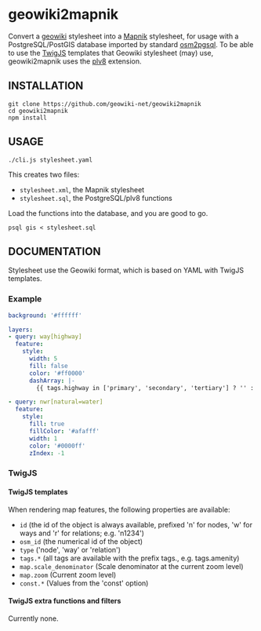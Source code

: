 # geowiki2mapnik
Convert a [geowiki](https://geowiki.net) stylesheet into a [Mapnik](https://mapnik.org) stylesheet, for usage with a PostgreSQL/PostGIS database imported by standard [osm2pgsql](https://osm2pgsql.org). To be able to use the [TwigJS](https://github.com/twigjs/twig.js) templates that Geowiki stylesheet (may) use, geowiki2mapnik uses the [plv8](https://plv8.github.io/) extension.

## INSTALLATION
```
git clone https://github.com/geowiki-net/geowiki2mapnik
cd geowiki2mapnik
npm install
```

## USAGE
```
./cli.js stylesheet.yaml
```

This creates two files:
* `stylesheet.xml`, the Mapnik stylesheet
* `stylesheet.sql`, the PostgreSQL/plv8 functions

Load the functions into the database, and you are good to go.
```
psql gis < stylesheet.sql
```

## DOCUMENTATION
Stylesheet use the Geowiki format, which is based on YAML with TwigJS templates.
### Example
```yaml
background: '#ffffff'

layers:
- query: way[highway]
  feature:
    style:
      width: 5
      fill: false
      color: '#ff0000'
      dashArray: |-
        {{ tags.highway in ['primary', 'secondary', 'tertiary'] ? '' : '5,5' }}

- query: nwr[natural=water]
  feature:
    style:
      fill: true
      fillColor: '#afafff'
      width: 1
      color: '#0000ff'
      zIndex: -1
```

### TwigJS
#### TwigJS templates
When rendering map features, the following properties are available:
* `id` (the id of the object is always available, prefixed 'n' for nodes, 'w' for ways and 'r' for relations; e.g. 'n1234')
* `osm_id` (the numerical id of the object)
* `type` ('node', 'way' or 'relation')
* `tags.*` (all tags are available with the prefix tags., e.g. tags.amenity)
* `map.scale_denominator` (Scale denominator at the current zoom level)
* `map.zoom` (Current zoom level)
* `const.*` (Values from the 'const' option)

#### TwigJS extra functions and filters
Currently none.
